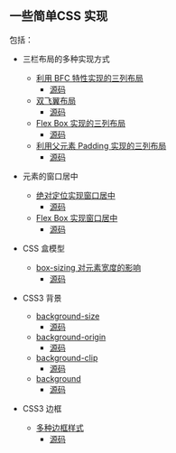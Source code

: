 ## 一些简单CSS 实现

包括：

* 三栏布局的多种实现方式
    + [利用 BFC 特性实现的三列布局](http://htmlpreview.github.io/?https://github.com/gaoupon/CSS-Tasks/blob/master/layout/3-column-1.html)
        - [源码](layout/3-column-1.html)
    + [双飞翼布局](http://htmlpreview.github.io/?https://github.com/gaoupon/CSS-Tasks/blob/master/layout/3-column-2.html)
        - [源码](layout/3-column-2.html)
    + [Flex Box 实现的三列布局](http://htmlpreview.github.io/?https://github.com/gaoupon/CSS-Tasks/blob/master/layout/3-column-3.html)
        - [源码](layout/3-column-3.html)
    + [利用父元素 Padding 实现的三列布局](http://htmlpreview.github.io/?https://github.com/gaoupon/CSS-Tasks/blob/master/layout/3-column-4.html)
        - [源码](layout/3-column-4.html)
* 元素的窗口居中
    + [绝对定位实现窗口居中](http://htmlpreview.github.io/?https://github.com/gaoupon/CSS-Tasks/blob/master/position/center.html)
        - [源码](position/center.html)
    + [Flex Box 实现窗口居中](http://htmlpreview.github.io/?https://github.com/gaoupon/CSS-Tasks/blob/master/position/flexcenter.html)
        - [源码](position/flexcenter.html)
* CSS 盒模型
    + [box-sizing 对元素宽度的影响](http://htmlpreview.github.io/?https://github.com/gaoupon/CSS-Tasks/blob/master/boxmodel/width.html)
        - [源码](boxmodel/width.html)

* CSS3 背景
    + [background-size](http://htmlpreview.github.io/?https://github.com/gaoupon/CSS-Tasks/blob/master/background/background-size.html)
        - [源码](background/background-size.html)
    + [background-origin](http://htmlpreview.github.io/?https://github.com/gaoupon/CSS-Tasks/blob/master/background/background-origin.html)
        - [源码](background/background-origin.html)
    + [background-clip](http://htmlpreview.github.io/?https://github.com/gaoupon/CSS-Tasks/blob/master/background/background-clip.html)
        - [源码](background/background-clip.html)
    + [background](http://htmlpreview.github.io/?https://github.com/gaoupon/CSS-Tasks/blob/master/background/background.html)
        - [源码](background/background.html)

* CSS3 边框
    + [多种边框样式](http://htmlpreview.github.io/?https://github.com/gaoupon/CSS-Tasks/blob/master/border/border.html)
        - [源码](border/border.html)

